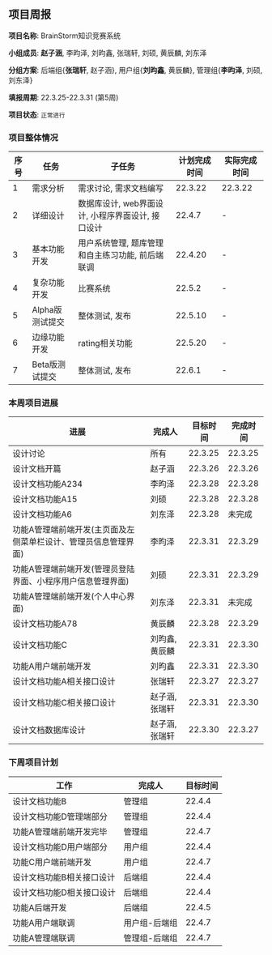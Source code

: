## 项目周报

**项目名称**: BrainStorm知识竞赛系统

**小组成员**: **赵子涵**, 李昀泽, 刘昀鑫, 张瑞轩, 刘硕, 黄辰麟, 刘东泽

**分组方案**: 后端组{**张瑞轩**, 赵子涵}, 用户组{**刘昀鑫**, 黄辰麟}, 管理组{**李昀泽**, 刘硕, 刘东泽}

**填报周期**: 22.3.25-22.3.31 (第5周)

**项目状态**: `正常进行`

### 项目整体情况

| 序号 | 任务            | 子任务                                            | 计划完成时间 | 实际完成时间 |
| ---- | --------------- | ------------------------------------------------- | ------------ | ------------ |
| 1    | 需求分析        | 需求讨论, 需求文档编写                            | 22.3.22      | 22.3.22      |
| 2    | 详细设计        | 数据库设计, web界面设计, 小程序界面设计, 接口设计 | 22.4.7       | -            |
| 3    | 基本功能开发    | 用户系统管理, 题库管理和自主练习功能, 前后端联调  | 22.4.20      | -            |
| 4    | 复杂功能开发    | 比赛系统                                          | 22.5.2       | -            |
| 5    | Alpha版测试提交 | 整体测试, 发布                                    | 22.5.10      | -            |
| 6    | 边缘功能开发    | rating相关功能                                    | 22.5.20      | -            |
| 7    | Beta版测试提交  | 整体测试, 发布                                    | 22.6.1       | -            |

### 本周项目进展

| 进展                                        | 完成人         | 目标时间 | 完成时间 |
| ------------------------------------------- | -------------- | -------- | -------- |
| 设计讨论                                    | 所有           | 22.3.25  | 22.3.25  |
| 设计文档开篇                                | 赵子涵         | 22.3.26  | 22.3.26  |
| 设计文档功能A234    | 李昀泽         | 22.3.28  | 22.3.28  |
| 设计文档功能A15      | 刘硕         | 22.3.28  | 22.3.28  |
| 设计文档功能A6      | 刘东泽         | 22.3.28  | 未完成 |
| 功能A管理端前端开发(主页面及左侧菜单栏设计、管理员信息管理界面) | 李昀泽   | 22.3.31 |   22.3.29  |
| 功能A管理端前端开发(管理员登陆界面、小程序用户信息管理界面) | 刘硕   | 22.3.31 |   22.3.29  |
| 功能A管理端前端开发(个人中心界面) | 刘东泽   | 22.3.31 |   未完成  |
| 设计文档功能A78                    | 黄辰麟         | 22.3.28  | 22.3.29 |
| 设计文档功能C                               | 刘昀鑫, 黄辰麟    | 22.3.31 | 22.3.30 |
| 功能A用户端前端开发                         | 刘昀鑫         | 22.3.31  | 22.3.30 |
| 设计文档功能A相关接口设计                   | 张瑞轩         | 22.3.27  | 22.3.27  |
| 设计文档功能C相关接口设计                   | 赵子涵, 张瑞轩    | 22.3.31  | 22.3.30 |
| 设计文档数据库设计                          | 赵子涵, 张瑞轩 | 22.3.30  | 22.3.27  |

### 下周项目计划

| 工作                      | 完成人        | 目标时间 |
| ------------------------- | ------------- | -------- |
| 设计文档功能B             | 管理组        | 22.4.4   |
| 设计文档功能D管理端部分   | 管理组        | 22.4.4   |
| 功能A管理端前端开发完毕   | 管理组        | 22.4.7   |
| 设计文档功能D用户端部分   | 用户组        | 22.4.4   |
| 功能C用户端前端开发       | 用户组        | 22.4.7   |
| 设计文档功能B相关接口设计 | 后端组        | 22.4.4   |
| 设计文档功能D相关接口设计 | 后端组        | 22.4.4   |
| 功能A后端开发             | 后端组        | 22.4.5   |
| 功能A用户端联调           | 用户组-后端组 | 22.4.7   |
| 功能A管理端联调           | 管理组-后端组 | 22.4.7   |

